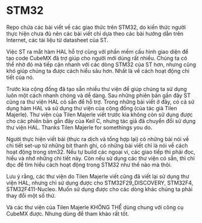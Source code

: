# STM32
Repo chứa các bài viết về các giao thức trên STM32, do kiến thức người thực hiện chưa đủ nên các bài viết chỉ dựa theo các bài hướng dẫn trên Internet, các tài liệu từ datasheet của ST. 

Việc ST ra mắt hàm HAL hỗ trợ cùng với phần mềm cấu hình giao diện để tạo code CubeMX đã trợ giúp cho người mới dùng rất nhiều. Chúng ta có thể nhờ đó mà tiếp cận nhanh với các dòng STM32 của ST hơn, nhưng cũng khó giúp chúng ta được cách hiểu sâu hơn. Nhất là về cách hoạt động chi tiết của nó.

Trước kia cộng đồng đã tạo sẵn nhiều thư viện để giúp chúng ta sử dụng luôn một cách nhanh chóng và dễ dàng. Sau những phiên bản gần đây ST cũng ra thư viện HAL có sẵn để hỗ trợ. Trong những bài viết ở đây, có cả sử dụng hàm HAL và sử dụng thư viện của cộng đồng (của tác giả Tilen Majerle). Thư viện của Tilen Majerle viết trước kia không còn sử dụng được cho các phiên bản gần đây của Keil C, nhưng tác giả đã chuyển đổi sử dụng thư viện HAL. Thanks Tilen Majerle for somethings you do.

Người thực hiện viết bài (thực ra dịch và tổng hợp lại) có những bài nói về chi tiết set-up từ những bit thanh ghi, có những bài viết chỉ là nói về cách hoạt động trong stm32. Nếu tự build các ngoại vi, các giao tiếp thì phải đọc, hiểu và nhớ những chi tiết này. Còn nếu sử dụng các thư viện có sẵn, thì chỉ đọc để tìm hiểu cách hoạt động trong STM32 như thế nào mà thôi.

Lưu ý rằng, các thư viện do Tilen Majerle viết cũng đã viết lại sử dụng thư viện HAL, nhưng chỉ sử dụng được cho STM32F29_DISCOVERY, STM32F4, STM32F411-Nucleo. Muốn sử dụng được cho các dòng khác chúng ta phải thay đổi một số thứ.

Và các thư viện của Tilen Majerle KHÔNG THỂ dùng chung với công cụ CubeMX được. Nhưng dùng để tham khảo rất tốt.